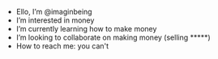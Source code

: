-  Ello, I’m @imaginbeing
-  I’m interested in money
-  I’m currently learning how to make money
-  I’m looking to collaborate on making money (selling *****)
-  How to reach me: you can't

<!---
imaginbeing/imaginbeing is a ✨ special ✨ repository because its `README.md` (this file) appears on your GitHub profile.
You can click the Preview link to take a look at your changes.
--->
